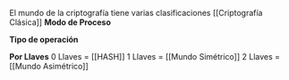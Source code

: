 
El mundo de la criptografía tiene varias clasificaciones 
[[Criptografía Clásica]]
**Modo de Proceso**

**Tipo de operación**

**Por Llaves**
	0 Llaves = [[HASH]]
	1 Llaves = [[Mundo Simétrico]]
	2 Llaves =[[Mundo Asimétrico]]
